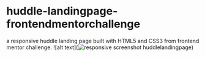 ﻿# huddle-landingpage-frontendmentorchallenge
a responsive huddle landing page built with HTML5 and CSS3 from frontend mentor challenge.
![alt text](![responsive screenshot huddlelandingpage](https://user-images.githubusercontent.com/90546802/166133792-3211c463-e6b0-42a6-9304-687c13a8c594.png))

